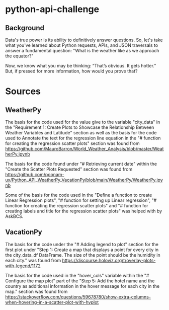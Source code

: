 # python-api-challenge
## Background

Data's true power is its ability to definitively answer questions. So, let's take what you've learned about Python requests, APIs, and JSON traversals to answer a fundamental question: "What is the weather like as we approach the equator?"

Now, we know what you may be thinking: “That’s obvious. It gets hotter.” But, if pressed for more information, how would you prove that?

# Sources
## WeatherPy

The basis for the code used for the value give to the variable "city_data" in the "Requirement 1: Create Plots to Showcase the Relationship Between Weather Variables and Latitude" section as well as the basis for the code used to Annotate the text for the regression line equation in the "# function for creating the regression scatter plots" section was found from https://github.com/MauroBarron/World_Weather_Analysis/blob/master/WeatherPy.ipynb

The basis for the code found under "# Retrieving current date" within the "Create the Scatter Plots Requested" section was found from https://github.com/poonam-ux/Python_API_WeatherPy_VacationPy/blob/main/WeatherPy/WeatherPy.ipynb

Some of the basis for the code used in the "Define a function to create Linear Regression plots", "# function for setting up Linear regression", "# function for creating the regression scatter plots" and "# function for creating labels and title for the regression scatter plots" was helped with by AskBCS.

## VacationPy

The basis for the code under the "# Adding legend to plot" section for the first plot under "Step 1: Create a map that displays a point for every city in the city_data_df DataFrame. The size of the point should be the humidity in each city." was found from https://discourse.holoviz.org/t/overlay-plots-with-legend/1172

The basis for the code used in the "hover_cols" variable within the "# Configure the map plot" part of the "Step 5: Add the hotel name and the country as additional information in the hover message for each city in the map." section was found from https://stackoverflow.com/questions/59678780/show-extra-columns-when-hovering-in-a-scatter-plot-with-hvplot